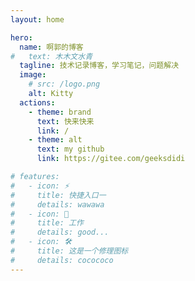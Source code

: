```yaml
---
layout: home

hero:
  name: 啊郭的博客
#   text: 木木文水青
  tagline: 技术记录博客，学习笔记，问题解决
  image:
    # src: /logo.png
    alt: Kitty
  actions:
    - theme: brand
      text: 快来快来
      link: /
    - theme: alt
      text: my github
      link: https://gitee.com/geeksdidi

# features:
#   - icon: ⚡️
#     title: 快捷入口一
#     details: wawawa
#   - icon: 🖖
#     title: 工作
#     details: good...
#   - icon: 🛠️
#     title: 这是一个修理图标
#     details: cocococo
---
```



